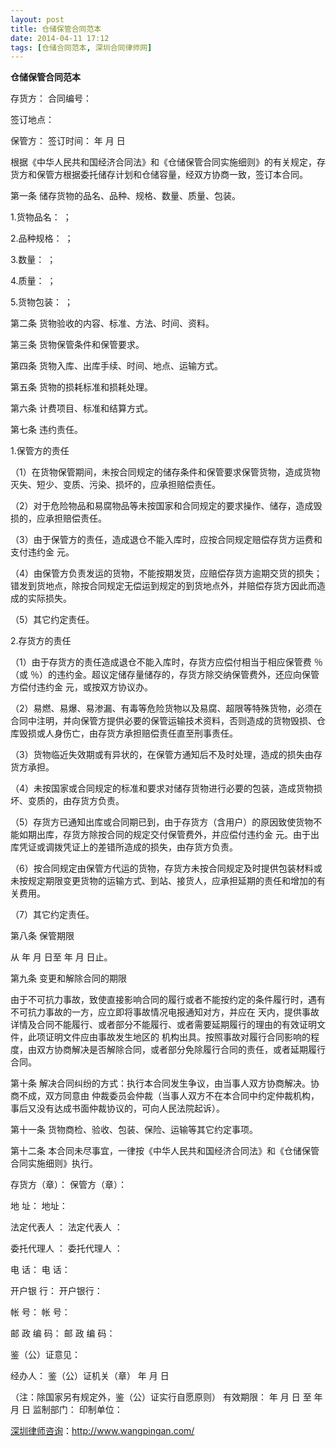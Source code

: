 ```yaml
---
layout: post
title: 仓储保管合同范本
date: 2014-04-11 17:12
tags: [仓储合同范本, 深圳合同律师网]
---
```

<strong>仓储保管合同范本</strong>

存货方：                             合同编号：                  

签订地点：                         

保管方：                          签订时间：            年      月      日

根据《中华人民共和国经济合同法》和《仓储保管合同实施细则》的有关规定，存货方和保管方根据委托储存计划和仓储容量，经双方协商一致，签订本合同。

第一条  储存货物的品名、品种、规格、数量、质量、包装。

1.货物品名：                                                    ；

2.品种规格：                                                    ；

3.数量：                                                        ；

4.质量：                                                        ；

5.货物包装：                                                    ；

第二条  货物验收的内容、标准、方法、时间、资料。

第三条  货物保管条件和保管要求。

第四条  货物入库、出库手续、时间、地点、运输方式。

第五条  货物的损耗标准和损耗处理。

第六条  计费项目、标准和结算方式。

第七条  违约责任。

1.保管方的责任

（1）在货物保管期间，未按合同规定的储存条件和保管要求保管货物，造成货物灭失、短少、变质、污染、损坏的，应承担赔偿责任。

（2）对于危险物品和易腐物品等未按国家和合同规定的要求操作、储存，造成毁损的，应承担赔偿责任。

（3）由于保管方的责任，造成退仓不能入库时，应按合同规定赔偿存货方运费和支付违约金               元。

（4）由保管方负责发运的货物，不能按期发货，应赔偿存货方逾期交货的损失；错发到货地点，除按合同规定无偿运到规定的到货地点外，并赔偿存货方因此而造成的实际损失。

（5）其它约定责任。

2.存货方的责任

（1）由于存货方的责任造成退仓不能入库时，存货方应偿付相当于相应保管费      ％（或      ％）的违约金。超议定储存量储存的，存货方除交纳保管费外，还应向保管方偿付违约金           元，或按双方协议办。

（2）易燃、易爆、易渗漏、有毒等危险货物以及易腐、超限等特殊货物，必须在合同中注明，并向保管方提供必要的保管运输技术资料，否则造成的货物毁损、仓库毁损或人身伤亡，由存货方承担赔偿责任直至刑事责任。

（3）货物临近失效期或有异状的，在保管方通知后不及时处理，造成的损失由存货方承担。

（4）未按国家或合同规定的标准和要求对储存货物进行必要的包装，造成货物损坏、变质的，由存货方负责。

（5）存货方已通知出库或合同期已到，由于存货方（含用户）的原因致使货物不能如期出库，存货方除按合同的规定交付保管费外，并应偿付违约金          元。由于出库凭证或调拨凭证上的差错所造成的损失，由存货方负责。

（6）按合同规定由保管方代运的货物，存货方未按合同规定及时提供包装材料或未按规定期限变更货物的运输方式、到站、接货人，应承担延期的责任和增加的有关费用。

（7）其它约定责任。

第八条  保管期限

从            年     月     日至            年     月     日止。

第九条  变更和解除合同的期限

由于不可抗力事故，致使直接影响合同的履行或者不能按约定的条件履行时，遇有不可抗力事故的一方，应立即将事故情况电报通知对方，并应在        天内，提供事故详情及合同不能履行、或者部分不能履行、或者需要延期履行的理由的有效证明文件，此项证明文件应由事故发生地区的            机构出具。按照事故对履行合同影响的程度，由双方协商解决是否解除合同，或者部分免除履行合同的责任，或者延期履行合同。

第十条  解决合同纠纷的方式：执行本合同发生争议，由当事人双方协商解决。协商不成，双方同意由            仲裁委员会仲裁（当事人双方不在本合同中约定仲裁机构，事后又没有达成书面仲裁协议的，可向人民法院起诉）。

第十一条  货物商检、验收、包装、保险、运输等其它约定事项。

第十二条  本合同未尽事宜，一律按《中华人民共和国经济合同法》和《仓储保管合同实施细则》执行。

存货方（章）：                               保管方（章）：                       

地 址：                                       地址：                              

法定代表人  ：                                法定代表人  ：                       

委托代理人  ：                                委托代理人  ：                       

电        话：                                电        话：                       

开户银 行：                                   开户银行：                           

帐 号：                                       帐 号：                              

邮 政 编  码：                                邮 政 编  码：                      

鉴（公）证意见：

经办人：                 鉴（公）证机关（章）
                           年    月    日 

（注：除国家另有规定外，鉴（公）证实行自愿原则）
有效期限：            年     月     日
至            年     月     日
                      监制部门：                印制单位：               



<a href="http://www.wangpingan.com/">深圳律师咨询</a>：<a href="http://www.wangpingan.com/">http://www.wangpingan.com/</a>

